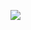 
<a href="https://velog.io/@colorful-stars" target="_blank"><img src="https://img.shields.io/badge/gmail-EA4335?style=flat-square&logo=Gmail&logoColor=white"/></a>

<!--
**nno3onn/nno3onn** is a ✨ _special_ ✨ repository because its `README.md` (this file) appears on your GitHub profile.

Here are some ideas to get you started:

- 🔭 I’m currently working on ...
- 🌱 I’m currently learning ...
- 👯 I’m looking to collaborate on ...
- 🤔 I’m looking for help with ...
- 💬 Ask me about ...
- 📫 How to reach me: ...
- 😄 Pronouns: ...
- ⚡ Fun fact: ...
-->
